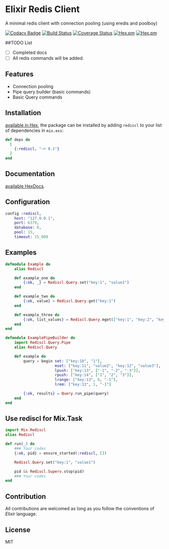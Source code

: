 # Elixir Redis Client

A minimal redis client with connection pooling (using eredis and poolboy)

[![Codacy Badge](https://api.codacy.com/project/badge/Grade/58e142f2a26c45528daad73ad3aa03d6)](https://app.codacy.com/app/akdilsiz/elixir-rediscl?utm_source=github.com&utm_medium=referral&utm_content=akdilsiz/elixir-rediscl&utm_campaign=Badge_Grade_Dashboard)
[![Build Status](https://travis-ci.org/akdilsiz/elixir-rediscl.svg?branch=master)](https://travis-ci.org/akdilsiz/elixir-rediscl)
[![Coverage Status](https://coveralls.io/repos/github/akdilsiz/elixir-rediscl/badge.svg?branch=master)](https://coveralls.io/github/akdilsiz/elixir-rediscl?branch=master)
[![Hex.pm](https://img.shields.io/hexpm/v/rediscl.svg)](https://hex.pm/packages/rediscl)
[![Hex.pm](https://img.shields.io/hexpm/dt/rediscl.svg)](https://hex.pm/packages/rediscl)

##TODO List
- [ ] Completed docs 
- [ ] All redis commands will be added.

## Features
- Connection pooling
- Pipe query builder (basic commands)
- Basic Query commands

## Installation
[available in Hex](https://hex.pm/packages/rediscl), the package can be installed
by adding `rediscl` to your list of dependencies in `mix.exs`:

```elixir
def deps do
  [
    {:rediscl, "~> 0.1"}
  ]
end
```

## Documentation
[available HexDocs](https://hexdocs.pm/rediscl).

## Configuration

```elixir
config :rediscl,
    host: "127.0.0.1",
    port: 6379,
    database: 0,
    pool: 15,
    timeout: 15_000
```

## Examples
```elixir
defmodule Example do
    alias Rediscl

    def example_one do
        {:ok, _} = Rediscl.Query.set("key:1", "value1")
    end

    def example_two do
        {:ok, value} = Rediscl.Query.get("key:1")
    end

    def example_three do
        {:ok, list_values} = Rediscl.Query.mget(["key:1", "key:2", "key:3"])
    end
end

defmodule ExamplePipeBuilder do
    import Rediscl.Query.Pipe
    alias Rediscl.Query

    def example do
        query = begin set: ["key:10", "1"],
                      mset: ["key:11", "value2", "key:12", "value3"],
                      lpush: ["key:13", ["-1", "-2", "-3"]],
                      rpush: ["key:14", ["1", "2", "3"]],
                      lrange: ["key:13", 0, "-1"],
                      lrem: ["key:13", 1, "-1"]

        {:ok, results} = Query.run_pipe(query)
    end
end
```

## Use rediscl for Mix.Task
```elixir
import Mix.Rediscl
alias Rediscl

def run(_) do
    ### Your codes
    {:ok, pid} = ensure_started(:rediscl, [])

    Rediscl.Query.set("key:1", "value1")

    pid && Rediscl.Superv.stop(pid)
    ### Your codes
end

```

## Contribution

All contributions are welcomed as long as you follow the conventions of *Elixir* language.

## License

MIT